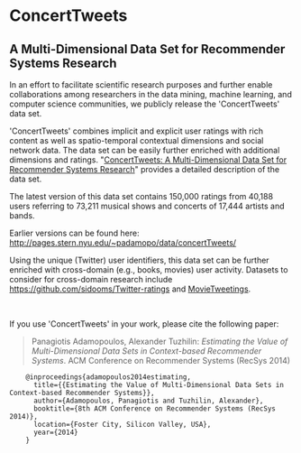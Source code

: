 ConcertTweets
=============

## A Multi-Dimensional Data Set for Recommender Systems Research


In an effort to facilitate scientific research purposes and further enable collaborations among researchers in the data mining, machine learning, and computer science communities, we publicly release the 'ConcertTweets' data set. 

'ConcertTweets' combines implicit and explicit user ratings with rich content as well as spatio-temporal contextual dimensions and social network data. The data set can be easily further enriched with additional dimensions and ratings. "<a href="http://pages.stern.nyu.edu/~padamopo/data/ConcertTweets.pdf" target="_blank">ConcertTweets: A Multi-Dimensional Data Set for Recommender Systems Research</a>" provides a detailed description of the data set. 

The latest version of this data set contains 150,000 ratings from 40,188 users referring to 73,211 musical shows and concerts of 17,444 artists and bands. 

Earlier versions can be found here: http://pages.stern.nyu.edu/~padamopo/data/concertTweets/ 

Using the unique (Twitter) user identifiers, this data set can be further enriched with cross-domain (e.g., books, movies) user activity. Datasets to consider for cross-domain research include https://github.com/sidooms/Twitter-ratings and <a href="https://github.com/sidooms/MovieTweetings" target="_blank"> MovieTweetings</a>.



</br>






If you use 'ConcertTweets' in your work, please cite the following paper: 

> Panagiotis Adamopoulos, Alexander Tuzhilin: *Estimating the Value of Multi-Dimensional Data Sets in Context-based Recommender Systems*. ACM Conference on Recommender Systems (RecSys 2014)

		@inproceedings{adamopoulos2014estimating,
		  title={{Estimating the Value of Multi-Dimensional Data Sets in Context-based Recommender Systems}},
		  author={Adamopoulos, Panagiotis and Tuzhilin, Alexander},
		  booktitle={8th ACM Conference on Recommender Systems (RecSys 2014)},
		  location={Foster City, Silicon Valley, USA},
		  year={2014}
		}

